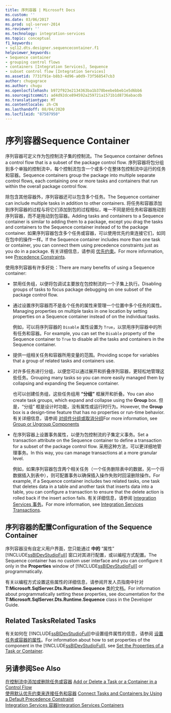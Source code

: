 ```yaml
---
title: 序列容器 | Microsoft Docs
ms.custom: ''
ms.date: 03/06/2017
ms.prod: sql-server-2014
ms.reviewer: ''
ms.technology: integration-services
ms.topic: conceptual
f1_keywords:
- sql12.dts.designer.sequencecontainer.f1
helpviewer_keywords:
- Sequence container
- grouping control flows
- containers [Integration Services], Sequence
- subset control flow [Integration Services]
ms.assetid: 7731f91e-b8b3-4d96-a0d9-73f568547cb3
author: chugugrace
ms.author: chugu
ms.openlocfilehash: b972f923e2134363ba1b378beebebbeb1e5d6bb6
ms.sourcegitcommit: ad4d92dce894592a259721a1571b1d8736abacdb
ms.translationtype: MT
ms.contentlocale: zh-CN
ms.lasthandoff: 08/04/2020
ms.locfileid: "87587950"
---
```

# <a name="sequence-container"></a><span data-ttu-id="e306e-102">序列容器</span><span class="sxs-lookup"><span data-stu-id="e306e-102">Sequence Container</span></span>
  <span data-ttu-id="e306e-103">序列容器可定义作为包控制流子集的控制流。</span><span class="sxs-lookup"><span data-stu-id="e306e-103">The Sequence container defines a control flow that is a subset of the package control flow.</span></span> <span data-ttu-id="e306e-104">序列容器将包分组到多个单独的控制流中，每个控制流包含一个或多个在整体包控制流中运行的任务和容器。</span><span class="sxs-lookup"><span data-stu-id="e306e-104">Sequence containers group the package into multiple separate control flows, each containing one or more tasks and containers that run within the overall package control flow.</span></span>  
  
 <span data-ttu-id="e306e-105">除包含其他容器外，序列容器还可以包含多个任务。</span><span class="sxs-lookup"><span data-stu-id="e306e-105">The Sequence container can include multiple tasks in addition to other containers.</span></span> <span data-ttu-id="e306e-106">将任务和容器添加到序列容器的过程与将它们添加到包的过程相似，唯一不同是把任务和容器拖动到序列容器，而不是拖动到包容器。</span><span class="sxs-lookup"><span data-stu-id="e306e-106">Adding tasks and containers to a Sequence container is similar to adding them to a package, except you drag the tasks and containers to the Sequence container instead of to the package container.</span></span> <span data-ttu-id="e306e-107">如果序列容器包含多个任务或容器，可以使用优先约束连接它们，如同在包中的操作一样。</span><span class="sxs-lookup"><span data-stu-id="e306e-107">If the Sequence container includes more than one task or container, you can connect them using precedence constraints just as you do in a package.</span></span> <span data-ttu-id="e306e-108">有关详细信息，请参阅 [优先约束](precedence-constraints.md)。</span><span class="sxs-lookup"><span data-stu-id="e306e-108">For more information, see [Precedence Constraints](precedence-constraints.md).</span></span>  
  
 <span data-ttu-id="e306e-109">使用序列容器有许多好处：</span><span class="sxs-lookup"><span data-stu-id="e306e-109">There are many benefits of using a Sequence container:</span></span>  
  
-   <span data-ttu-id="e306e-110">禁用任务组，以便将包调试主要放在包控制流的一个子集上执行。</span><span class="sxs-lookup"><span data-stu-id="e306e-110">Disabling groups of tasks to focus package debugging on one subset of the package control flow.</span></span>  
  
-   <span data-ttu-id="e306e-111">通过设置序列容器而不是各个任务的属性来管理一个位置中多个任务的属性。</span><span class="sxs-lookup"><span data-stu-id="e306e-111">Managing properties on multiple tasks in one location by setting properties on a Sequence container instead of on the individual tasks.</span></span>  
  
     <span data-ttu-id="e306e-112">例如，可以将序列容器的 `Disable` 属性设置为 `True`，以禁用序列容器中的所有任务和容器。</span><span class="sxs-lookup"><span data-stu-id="e306e-112">For example, you can set the `Disable` property of the Sequence container to `True` to disable all the tasks and containers in the Sequence container.</span></span>  
  
-   <span data-ttu-id="e306e-113">提供一组相关任务和容器所用变量的范围。</span><span class="sxs-lookup"><span data-stu-id="e306e-113">Providing scope for variables that a group of related tasks and containers use.</span></span>  
  
-   <span data-ttu-id="e306e-114">对许多任务进行分组，以便您可以通过展开和折叠序列容器，更轻松地管理这些任务。</span><span class="sxs-lookup"><span data-stu-id="e306e-114">Grouping many tasks so you can more easily managed them by collapsing and expanding the Sequence container.</span></span>  
  
     <span data-ttu-id="e306e-115">也可以创建任务组，这些任务组用 **“分组”** 框展开和折叠。</span><span class="sxs-lookup"><span data-stu-id="e306e-115">You can also create task groups, which expand and collapse using the **Group** box.</span></span> <span data-ttu-id="e306e-116">但是，“分组”  框是设计时功能，没有属性或运行时行为。</span><span class="sxs-lookup"><span data-stu-id="e306e-116">However, the **Group** box is a design-time feature that has no properties or run-time behavior.</span></span> <span data-ttu-id="e306e-117">有关详细信息，请参阅 [对组件分组或取消分组](../group-or-ungroup-components.md)</span><span class="sxs-lookup"><span data-stu-id="e306e-117">For more information, see [Group or Ungroup Components](../group-or-ungroup-components.md)</span></span>  
  
-   <span data-ttu-id="e306e-118">在序列容器上设置事务属性，以便为包控制流的子集定义事务。</span><span class="sxs-lookup"><span data-stu-id="e306e-118">Set a transaction attribute on the Sequence container to define a transaction for a subset of the package control flow.</span></span> <span data-ttu-id="e306e-119">采用这种方法，可以更详细地管理事务。</span><span class="sxs-lookup"><span data-stu-id="e306e-119">In this way, you can manage transactions at a more granular level.</span></span>  
  
     <span data-ttu-id="e306e-120">例如，如果序列容器包含两个相关任务（一个任务删除表中的数据，另一个将数据插入到表中），则可配置事务以确保插入操作失败时回滚删除操作。</span><span class="sxs-lookup"><span data-stu-id="e306e-120">For example, if a Sequence container includes two related tasks, one task that deletes data in a table and another task that inserts data into a table, you can configure a transaction to ensure that the delete action is rolled back if the insert action fails.</span></span> <span data-ttu-id="e306e-121">有关详细信息，请参阅 [Integration Services 事务](../integration-services-transactions.md)。</span><span class="sxs-lookup"><span data-stu-id="e306e-121">For more information, see [Integration Services Transactions](../integration-services-transactions.md).</span></span>  
  
## <a name="configuration-of-the-sequence-container"></a><span data-ttu-id="e306e-122">序列容器的配置</span><span class="sxs-lookup"><span data-stu-id="e306e-122">Configuration of the Sequence Container</span></span>  
 <span data-ttu-id="e306e-123">序列容器没有自定义用户界面，您只能通过 **中的** “属性” [!INCLUDE[ssBIDevStudioFull](../../includes/ssbidevstudiofull-md.md)] 窗口对其进行配置，或以编程方式配置。</span><span class="sxs-lookup"><span data-stu-id="e306e-123">The Sequence container has no custom user interface and you can configure it only in the **Properties** window of [!INCLUDE[ssBIDevStudioFull](../../includes/ssbidevstudiofull-md.md)] or programmatically.</span></span>  
  
 <span data-ttu-id="e306e-124">有关以编程方式设置这些属性的详细信息，请参阅开发人员指南中针对 **T:Microsoft.SqlServer.Dts.Runtime.Sequence** 类的文档。</span><span class="sxs-lookup"><span data-stu-id="e306e-124">For information about programmatically setting these properties, see documentation for the **T:Microsoft.SqlServer.Dts.Runtime.Sequence** class in the Developer Guide.</span></span>  
  
## <a name="related-tasks"></a><span data-ttu-id="e306e-125">Related Tasks</span><span class="sxs-lookup"><span data-stu-id="e306e-125">Related Tasks</span></span>  
 <span data-ttu-id="e306e-126">有关如何在 [!INCLUDE[ssBIDevStudioFull](../../includes/ssbidevstudiofull-md.md)]中设置组件属性的信息，请参阅 [设置任务或容器的属性](../set-the-properties-of-a-task-or-container.md)。</span><span class="sxs-lookup"><span data-stu-id="e306e-126">For information about how to set properties of the component in the [!INCLUDE[ssBIDevStudioFull](../../includes/ssbidevstudiofull-md.md)], see [Set the Properties of a Task or Container](../set-the-properties-of-a-task-or-container.md).</span></span>  
  
## <a name="see-also"></a><span data-ttu-id="e306e-127">另请参阅</span><span class="sxs-lookup"><span data-stu-id="e306e-127">See Also</span></span>  
 <span data-ttu-id="e306e-128">[在控制流中添加或删除任务或容器](add-or-delete-a-task-or-a-container-in-a-control-flow.md) </span><span class="sxs-lookup"><span data-stu-id="e306e-128">[Add or Delete a Task or a Container in a Control Flow](add-or-delete-a-task-or-a-container-in-a-control-flow.md) </span></span>  
 <span data-ttu-id="e306e-129">[使用默认优先约束来连接任务和容器](../connect-tasks-and-containers-by-using-a-default-precedence-constraint.md) </span><span class="sxs-lookup"><span data-stu-id="e306e-129">[Connect Tasks and Containers by Using a Default Precedence Constraint](../connect-tasks-and-containers-by-using-a-default-precedence-constraint.md) </span></span>  
 [<span data-ttu-id="e306e-130">Integration Services 容器</span><span class="sxs-lookup"><span data-stu-id="e306e-130">Integration Services Containers</span></span>](integration-services-containers.md)  
  
  
